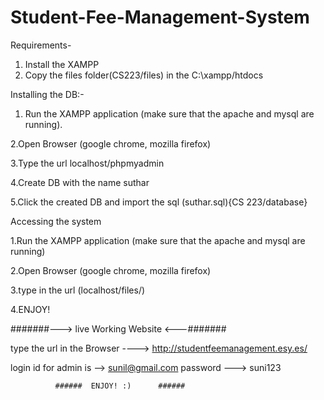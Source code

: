 # Student-Fee-Management-System

Requirements-

1. Install the XAMPP
2. Copy the files folder(CS223/files) in the C:\\xampp/htdocs

Installing the DB:-

1. Run the XAMPP application (make sure that the apache and mysql are running).

2.Open Browser (google chrome, mozilla firefox)

3.Type the url localhost/phpmyadmin

4.Create DB with the name suthar

5.Click the created DB and import the sql (suthar.sql){CS 223/database}




Accessing the system

1.Run the XAMPP application (make sure that the apache and mysql are running)

2.Open Browser (google chrome, mozilla firefox)

3.type in the url (localhost/files/)

4.ENJOY!



#######---> live Working Website      <---#######

type the url in the Browser ---->  http://studentfeemanagement.esy.es/

login id for admin is --> sunil@gmail.com
              password ---> suni123
              
              ######  ENJOY! :)      ######
